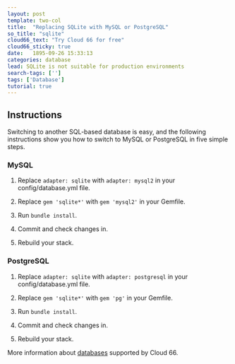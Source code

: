 ```yaml
---
layout: post
template: two-col
title:  "Replacing SQLite with MySQL or PostgreSQL"
so_title: "sqlite"
cloud66_text: "Try Cloud 66 for free"
cloud66_sticky: true
date:   1895-09-26 15:33:13
categories: database
lead: SQLite is not suitable for production environments
search-tags: ['']
tags: ['Database']
tutorial: true
---
```



## Instructions
Switching to another SQL-based database is easy, and the following instructions show you how to switch to MySQL or PostgreSQL in five simple steps.

### MySQL

<ol>
	<li>
		<p>
			Replace <code>adapter: sqlite</code> with <code>adapter: mysql2</code> in your config/database.yml file.
		</p>
	</li>
	<li>
		<p>
			Replace <code>gem 'sqlite*'</code> with <code>gem 'mysql2'</code> in your Gemfile.
		</p>
	</li>
	<li>
    	<p>
    		Run <code>bundle install</code>.
    	</p>
    </li>
    <li>
        <p>
            Commit and check changes in.
        </p>
    </li>
    <li>
        <p>
           	Rebuild your stack.
        </p>
    </li>
</ol>

### PostgreSQL

<ol>
	<li>
		<p>
			Replace <code>adapter: sqlite</code> with <code>adapter: postgresql</code> in your config/database.yml file.
		</p>
	</li>
	<li>
		<p>
			Replace <code>gem 'sqlite*'</code> with <code>gem 'pg'</code> in your Gemfile.
		</p>
	</li>
	<li>
    	<p>
    		Run <code>bundle install</code>.
    	</p>
    </li>
    <li>
        <p>
            Commit and check changes in.
        </p>
    </li>
    <li>
        <p>
           	Rebuild your stack.
        </p>
    </li>
</ol>

More information about [databases](/stacks/databases.html) supported by Cloud 66.